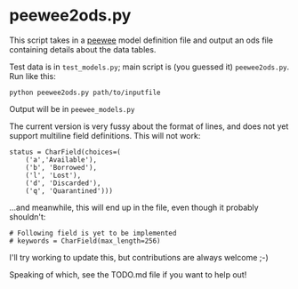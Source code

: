 # peewee2ods.py

This script takes in a [peewee](http://docs.peeewe-orm.com)
model definition file and output an ods file containing details about the
data tables.

Test data is in `test_models.py`; main script is (you guessed it)
`peewee2ods.py`. Run like this:

    python peewee2ods.py path/to/inputfile

Output will be in `peewee_models.py`

The current version is very fussy about the format of lines, and does not
yet support multiline field definitions. This will not work:

    status = CharField(choices=(
        ('a','Available'),
        ('b', 'Borrowed'),
        ('l', 'Lost'),
        ('d', 'Discarded'),
        ('q', 'Quarantined')))

...and meanwhile, this will end up in the file, even though it probably
shouldn't:

    # Following field is yet to be implemented
    # keywords = CharField(max_length=256)

I'll try working to update this, but contributions are always welcome ;-)

Speaking of which, see the TODO.md file if you want to help out!
